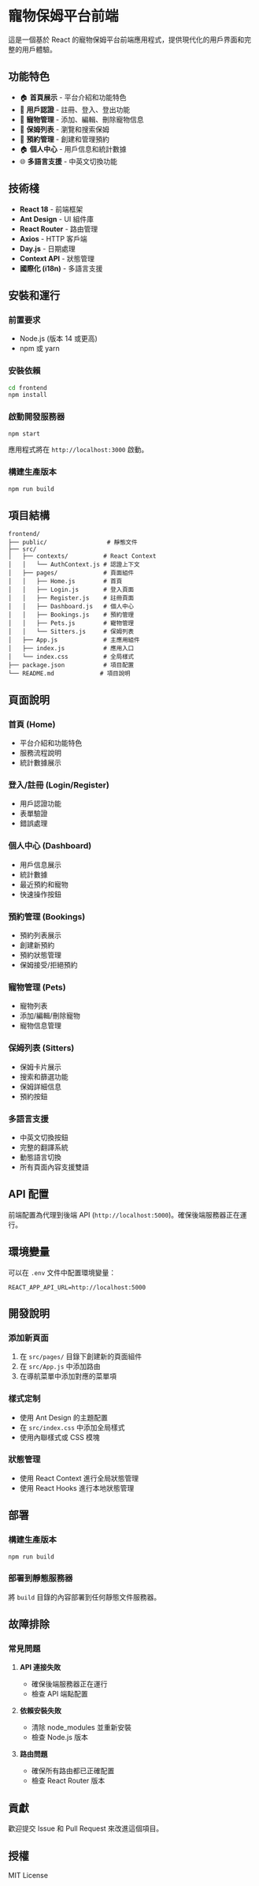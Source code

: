 # 寵物保姆平台前端

這是一個基於 React 的寵物保姆平台前端應用程式，提供現代化的用戶界面和完整的用戶體驗。

## 功能特色

- 🏠 **首頁展示** - 平台介紹和功能特色
- 👤 **用戶認證** - 註冊、登入、登出功能
- 🐾 **寵物管理** - 添加、編輯、刪除寵物信息
- 👥 **保姆列表** - 瀏覽和搜索保姆
- 📅 **預約管理** - 創建和管理預約
- 🏠 **個人中心** - 用戶信息和統計數據
- 🌐 **多語言支援** - 中英文切換功能

## 技術棧

- **React 18** - 前端框架
- **Ant Design** - UI 組件庫
- **React Router** - 路由管理
- **Axios** - HTTP 客戶端
- **Day.js** - 日期處理
- **Context API** - 狀態管理
- **國際化 (i18n)** - 多語言支援

## 安裝和運行

### 前置要求

- Node.js (版本 14 或更高)
- npm 或 yarn

### 安裝依賴

```bash
cd frontend
npm install
```

### 啟動開發服務器

```bash
npm start
```

應用程式將在 `http://localhost:3000` 啟動。

### 構建生產版本

```bash
npm run build
```

## 項目結構

```
frontend/
├── public/                 # 靜態文件
├── src/
│   ├── contexts/          # React Context
│   │   └── AuthContext.js # 認證上下文
│   ├── pages/             # 頁面組件
│   │   ├── Home.js        # 首頁
│   │   ├── Login.js       # 登入頁面
│   │   ├── Register.js    # 註冊頁面
│   │   ├── Dashboard.js   # 個人中心
│   │   ├── Bookings.js    # 預約管理
│   │   ├── Pets.js        # 寵物管理
│   │   └── Sitters.js     # 保姆列表
│   ├── App.js             # 主應用組件
│   ├── index.js           # 應用入口
│   └── index.css          # 全局樣式
├── package.json           # 項目配置
└── README.md             # 項目說明
```

## 頁面說明

### 首頁 (Home)
- 平台介紹和功能特色
- 服務流程說明
- 統計數據展示

### 登入/註冊 (Login/Register)
- 用戶認證功能
- 表單驗證
- 錯誤處理

### 個人中心 (Dashboard)
- 用戶信息展示
- 統計數據
- 最近預約和寵物
- 快速操作按鈕

### 預約管理 (Bookings)
- 預約列表展示
- 創建新預約
- 預約狀態管理
- 保姆接受/拒絕預約

### 寵物管理 (Pets)
- 寵物列表
- 添加/編輯/刪除寵物
- 寵物信息管理

### 保姆列表 (Sitters)
- 保姆卡片展示
- 搜索和篩選功能
- 保姆詳細信息
- 預約按鈕

### 多語言支援
- 中英文切換按鈕
- 完整的翻譯系統
- 動態語言切換
- 所有頁面內容支援雙語

## API 配置

前端配置為代理到後端 API (`http://localhost:5000`)。確保後端服務器正在運行。

## 環境變量

可以在 `.env` 文件中配置環境變量：

```
REACT_APP_API_URL=http://localhost:5000
```

## 開發說明

### 添加新頁面

1. 在 `src/pages/` 目錄下創建新的頁面組件
2. 在 `src/App.js` 中添加路由
3. 在導航菜單中添加對應的菜單項

### 樣式定制

- 使用 Ant Design 的主題配置
- 在 `src/index.css` 中添加全局樣式
- 使用內聯樣式或 CSS 模塊

### 狀態管理

- 使用 React Context 進行全局狀態管理
- 使用 React Hooks 進行本地狀態管理

## 部署

### 構建生產版本

```bash
npm run build
```

### 部署到靜態服務器

將 `build` 目錄的內容部署到任何靜態文件服務器。

## 故障排除

### 常見問題

1. **API 連接失敗**
   - 確保後端服務器正在運行
   - 檢查 API 端點配置

2. **依賴安裝失敗**
   - 清除 node_modules 並重新安裝
   - 檢查 Node.js 版本

3. **路由問題**
   - 確保所有路由都已正確配置
   - 檢查 React Router 版本

## 貢獻

歡迎提交 Issue 和 Pull Request 來改進這個項目。

## 授權

MIT License
